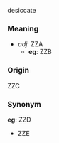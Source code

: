 desiccate
### Meaning
+ _adj_: ZZA
	+ __eg__: ZZB

### Origin

ZZC

### Synonym

__eg__: ZZD

+ ZZE


